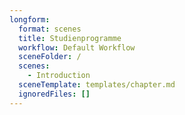 ```yaml
---
longform:
  format: scenes
  title: Studienprogramme
  workflow: Default Workflow
  sceneFolder: /
  scenes:
    - Introduction
  sceneTemplate: templates/chapter.md
  ignoredFiles: []
---
```

